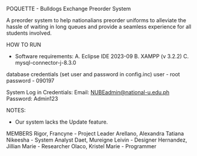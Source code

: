 POQUETTE - Bulldogs Exchange Preorder System

A preorder system to help nationalians preorder uniforms to alleviate the hassle of waiting in long queues and provide a seamless experience for all students involved.

HOW TO RUN
* Software requirements:
A. Eclipse IDE 2023-09 
B. XAMPP (v 3.2.2)
C. mysql-connector-j-8.3.0

database credentials (set user and password in config.inc)
user - root
password - 090197

System Log in Credentials:
Email: NUBEadmin@national-u.edu.ph
Password: Admin123

NOTES:
- Our system lacks the Update feature.


MEMBERS
Rigor, Francyne                        - Project Leader
Arellano, Alexandra Tatiana Nikeesha   - System Analyst
Daet, Mureigne Leivin                  - Designer
Hernandez, Jillian Marie               - Researcher
Olaco, Kristel Marie                   - Programmer
